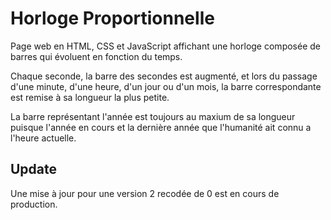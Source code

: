 # Horloge Proportionnelle

Page web en HTML, CSS et JavaScript affichant une horloge composée de barres qui évoluent en fonction du temps. 

Chaque seconde, la barre des secondes est augmenté, et lors du passage d'une minute, d'une heure, d'un jour ou d'un mois, la barre correspondante est remise à sa longueur la plus petite.

La barre représentant l'année est toujours au maxium de sa longueur puisque l'année en cours et la dernière année que l'humanité ait connu a l'heure actuelle.

## Update
Une mise à jour pour une version 2 recodée de 0 est en cours de production.
